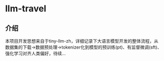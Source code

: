 # llm-travel
## 介绍
本项目开发思想来自于tiny-llm-zh，详细记录下大语言模型开发的整体流程，从数据集的下载->数据预处理->tokenizer化到模型的预训练(pt)、有监督微调(sft)、强化学习对齐人类偏好，待续...
